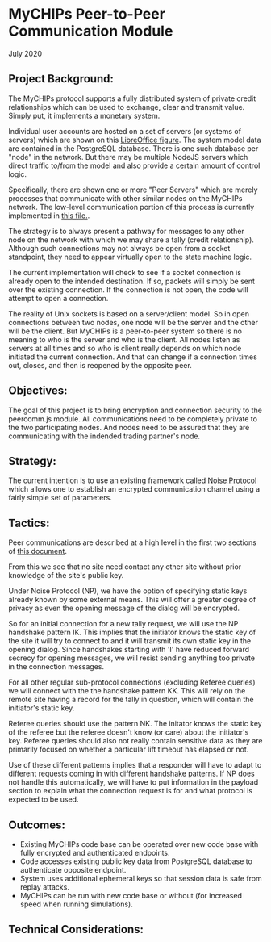 # MyCHIPs Peer-to-Peer Communication Module
July 2020

## Project Background:
The MyCHIPs protocol supports a fully distributed system of private credit
relationships which can be used to exchange, clear and transmit value.
Simply put, it implements a monetary system.

Individual user accounts are hosted on a set of servers (or systems of servers)
which are shown on this [LibreOffice figure](/doc/Scaling.png).  The system
model data are contained in the PostgreSQL database.  There is one such
database per "node" in the network.  But there may be multiple NodeJS servers
which direct traffic to/from the model and also provide a certain amount of
control logic.

Specifically, there are shown one or more "Peer Servers" which are merely
processes that communicate with other similar nodes on the MyCHIPs network.
The low-level communication portion of this process is currently implemented 
in [this file.](/lib/peercomm.js).

The strategy is to always present a pathway for messages to any other node on
the network with which we may share a tally (credit relationship).  Although
such connections may not always be open from a socket standpoint, they need to
appear virtually open to the state machine logic.

The current implementation will check to see if a socket connection is already
open to the intended destination.  If so, packets will simply be sent over
the existing connection.  If the connection is not open, the code will attempt
to open a connection.

The reality of Unix sockets is based on a server/client model.  So in open 
connections between two nodes, one node will be the server and the other will
be the client.  But MyCHIPs is a peer-to-peer system so there is no meaning
to who is the server and who is the client.  All nodes listen as servers at
all times and so who is client really depends on which node initiated the 
current connection.  And that can change if a connection times out, closes,
and then is reopened by the opposite peer.

## Objectives:
The goal of this project is to bring encryption and connection security to the
peercomm.js module.  All communications need to be completely private to the
two participating nodes.  And nodes need to be assured that they are
communicating with the indended trading partner's node.

## Strategy:
The current intention is to use an existing framework called
[Noise Protocol](http://www.noiseprotocol.org/) which allows one to establish
an encrypted communication channel using a fairly simple set of parameters.

## Tactics:
Peer communications are described at a high level in the first two
sections of [this document](/doc/Dialogs.md).

From this we see that no site need contact any other site without prior
knowledge of the site's public key.

Under Noise Protocol (NP), we have the option of specifying static keys already
known by some external means.
This will offer a greater degree of privacy as even the opening message of the
dialog will be encrypted.

So for an initial connection for a new tally request, we will use the NP handshake 
pattern IK.  This implies that the initiator knows the static key of the site it 
will try to connect to and it will transmit its own static key in the opening dialog.
Since handshakes starting with 'I' have reduced forward secrecy for opening messages,
we will resist sending anything too private in the connection messages.

For all other regular sub-protocol connections (excluding Referee queries) we will
connect with the the handshake pattern KK.  This will rely on the remote site 
having a record for the tally in question, which will contain the initiator's
static key.

Referee queries should use the pattern NK.  The initator knows the static key of
the referee but the referee doesn't know (or care) about the initiator's key.
Referee queries should also not really contain sensitive data as they are
primarily focused on whether a particular lift timeout has elapsed or not.

Use of these different patterns implies that a responder will have to adapt to
different requests coming in with different handshake patterns.  If NP does not
handle this automatically, we will have to put information in the payload
section to explain what the connection request is for and what protocol is
expected to be used.

## Outcomes:
- Existing MyCHIPs code base can be operated over new code base with fully
  encrypted and authenticated endpoints.
- Code accesses existing public key data from PostgreSQL database to authenticate
  opposite endpoint.
- System uses additional ephemeral keys so that session data is safe from
  replay attacks.
- MyCHIPs can be run with new code base or without (for increased speed when
  running simulations).

## Technical Considerations:
